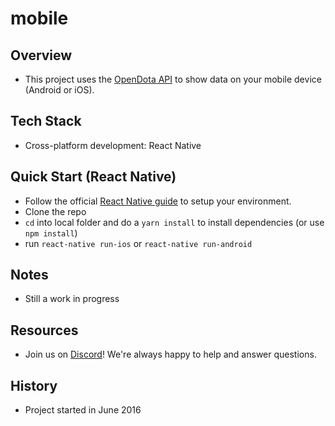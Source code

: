 mobile
====

Overview
----
* This project uses the [OpenDota API](https://docs.opendota.com/) to show data on your mobile device (Android or iOS).

Tech Stack
----
* Cross-platform development: React Native

Quick Start (React Native)
----
* Follow the official [React Native guide](https://facebook.github.io/react-native/docs/getting-started.html) to setup your environment.
* Clone the repo
* `cd` into local folder and do a `yarn install` to install dependencies (or use `npm install`)
* run `react-native run-ios` or `react-native run-android`

Notes
----
* Still a work in progress

Resources
----
* Join us on [Discord](https://discord.gg/0o5SQGbXuWCNDcaF)! We're always happy to help and answer questions.

History
----
* Project started in June 2016

